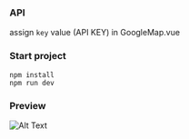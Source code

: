 ### API

assign ```key``` value (API KEY) in GoogleMap.vue

### Start project
```
npm install
npm run dev
```



### Preview
![Alt Text](/src/assets/mappreview.gif)